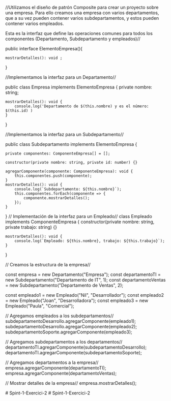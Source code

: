 //Utilizamos el diseño de patrón Composite para crear un proyecto sobre una empresa. Para ello creamos una empresa con varios departamentos, que a su vez pueden contener varios subdepartamentos, y estos pueden contener varios empleados.

Esta es la interfaz que define las operaciones comunes para todos los componentes (Departamento, Subdepartamento y empleados)//

public interface ElementoEmpresa(){

    mostrarDetalles(): void ;
}

//Implementamos la interfaz para un Departamento//

public class Empresa implements ElementoEmpresa {
    private nombre: string;
    
    mostrarDetalles(): void {
        console.log('Departamento de $(this.nombre) y es el número: $(this.id) )
    }
}

//Implementamos la interfaz para un Subdepartamento//

public class Subdepartamento implements ElementoEmpresa {

    private componentes: ComponenteEmpresa[] = [];

    constructor(private nombre: string, private id: number) {}

    agregarComponente(componente: ComponenteEmpresa): void {
        this.componentes.push(componente);
    }
    mostrarDetalles(): void {
        console.log(`Subdepartamento: ${this.nombre}`);
        this.componentes.forEach(componente => {
            componente.mostrarDetalles();
        });
    }
}
// Implementación de la interfaz para un Empleado//
class Empleado implements ComponenteEmpresa {
    constructor(private nombre: string, private trabajo: string) {}

    mostrarDetalles(): void {
        console.log(`Empleado: ${this.nombre}, trabajo: ${this.trabajo}`);
    }
}

// Creamos  la estructura de la empresa//

const empresa = new Departamento("Empresa");
const departamentoTI = new Subdepartamento("Departamento de IT", 1);
const departamentoVentas = new Subdepartamento("Departamento de Ventas", 2);

const empleado1 = new Empleado("Nil", "Desarrollador");
const empleado2 = new Empleado("Joan", "Desarrolladora");
const empleado3 = new Empleado("Paula", "Comercial");

// Agregamos empleados a los subdepartamentos//
subdepartamentoDesarrollo.agregarComponente(empleado1);
subdepartamentoDesarrollo.agregarComponente(empleado2);
subdepartamentoSoporte.agregarComponente(empleado3);

// Agregamos subdepartamentos a los departamentos//
departamentoTI.agregarComponente(subdepartamentoDesarrollo);
departamentoTI.agregarComponente(subdepartamentoSoporte);

// Agregamos departamentos a la empresa//
empresa.agregarComponente(departamentoTI);
empresa.agregarComponente(departamentoVentas);

// Mostrar detalles de la empresa//
empresa.mostrarDetalles();





#   S p i n t - 1 - E x e r c i c i - 2  
 #   S p i n t - 1 - E x e r c i c i - 2  
 